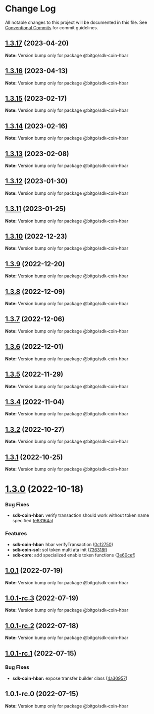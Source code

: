 # Change Log

All notable changes to this project will be documented in this file.
See [Conventional Commits](https://conventionalcommits.org) for commit guidelines.

## [1.3.17](https://github.com/BitGo/BitGoJS/compare/@bitgo/sdk-coin-hbar@1.3.16...@bitgo/sdk-coin-hbar@1.3.17) (2023-04-20)

**Note:** Version bump only for package @bitgo/sdk-coin-hbar

## [1.3.16](https://github.com/BitGo/BitGoJS/compare/@bitgo/sdk-coin-hbar@1.3.15...@bitgo/sdk-coin-hbar@1.3.16) (2023-04-13)

**Note:** Version bump only for package @bitgo/sdk-coin-hbar

## [1.3.15](https://github.com/BitGo/BitGoJS/compare/@bitgo/sdk-coin-hbar@1.3.14...@bitgo/sdk-coin-hbar@1.3.15) (2023-02-17)

**Note:** Version bump only for package @bitgo/sdk-coin-hbar

## [1.3.14](https://github.com/BitGo/BitGoJS/compare/@bitgo/sdk-coin-hbar@1.3.11...@bitgo/sdk-coin-hbar@1.3.14) (2023-02-16)

**Note:** Version bump only for package @bitgo/sdk-coin-hbar

## [1.3.13](https://github.com/BitGo/BitGoJS/compare/@bitgo/sdk-coin-hbar@1.3.11...@bitgo/sdk-coin-hbar@1.3.13) (2023-02-08)

**Note:** Version bump only for package @bitgo/sdk-coin-hbar

## [1.3.12](https://github.com/BitGo/BitGoJS/compare/@bitgo/sdk-coin-hbar@1.3.11...@bitgo/sdk-coin-hbar@1.3.12) (2023-01-30)

**Note:** Version bump only for package @bitgo/sdk-coin-hbar

## [1.3.11](https://github.com/BitGo/BitGoJS/compare/@bitgo/sdk-coin-hbar@1.3.10...@bitgo/sdk-coin-hbar@1.3.11) (2023-01-25)

**Note:** Version bump only for package @bitgo/sdk-coin-hbar

## [1.3.10](https://github.com/BitGo/BitGoJS/compare/@bitgo/sdk-coin-hbar@1.3.9...@bitgo/sdk-coin-hbar@1.3.10) (2022-12-23)

**Note:** Version bump only for package @bitgo/sdk-coin-hbar

## [1.3.9](https://github.com/BitGo/BitGoJS/compare/@bitgo/sdk-coin-hbar@1.3.8...@bitgo/sdk-coin-hbar@1.3.9) (2022-12-20)

**Note:** Version bump only for package @bitgo/sdk-coin-hbar

## [1.3.8](https://github.com/BitGo/BitGoJS/compare/@bitgo/sdk-coin-hbar@1.3.7...@bitgo/sdk-coin-hbar@1.3.8) (2022-12-09)

**Note:** Version bump only for package @bitgo/sdk-coin-hbar

## [1.3.7](https://github.com/BitGo/BitGoJS/compare/@bitgo/sdk-coin-hbar@1.3.6...@bitgo/sdk-coin-hbar@1.3.7) (2022-12-06)

**Note:** Version bump only for package @bitgo/sdk-coin-hbar

## [1.3.6](https://github.com/BitGo/BitGoJS/compare/@bitgo/sdk-coin-hbar@1.3.5...@bitgo/sdk-coin-hbar@1.3.6) (2022-12-01)

**Note:** Version bump only for package @bitgo/sdk-coin-hbar

## [1.3.5](https://github.com/BitGo/BitGoJS/compare/@bitgo/sdk-coin-hbar@1.3.0...@bitgo/sdk-coin-hbar@1.3.5) (2022-11-29)

**Note:** Version bump only for package @bitgo/sdk-coin-hbar

## [1.3.4](https://github.com/BitGo/BitGoJS/compare/@bitgo/sdk-coin-hbar@1.3.0...@bitgo/sdk-coin-hbar@1.3.4) (2022-11-04)

**Note:** Version bump only for package @bitgo/sdk-coin-hbar

## [1.3.2](https://github.com/BitGo/BitGoJS/compare/@bitgo/sdk-coin-hbar@1.3.0...@bitgo/sdk-coin-hbar@1.3.2) (2022-10-27)

**Note:** Version bump only for package @bitgo/sdk-coin-hbar

## [1.3.1](https://github.com/BitGo/BitGoJS/compare/@bitgo/sdk-coin-hbar@1.3.0...@bitgo/sdk-coin-hbar@1.3.1) (2022-10-25)

**Note:** Version bump only for package @bitgo/sdk-coin-hbar

# [1.3.0](https://github.com/BitGo/BitGoJS/compare/@bitgo/sdk-coin-hbar@1.0.1-rc.3...@bitgo/sdk-coin-hbar@1.3.0) (2022-10-18)

### Bug Fixes

- **sdk-coin-hbar:** verify transaction should work without token name specified ([e83164a](https://github.com/BitGo/BitGoJS/commit/e83164a1dbc2ca267b0112a14bb2989797830258))

### Features

- **sdk-coin-hbar:** hbar verifyTransaction ([0c12750](https://github.com/BitGo/BitGoJS/commit/0c12750816a5168bf92467adb0c963facb95d5be))
- **sdk-coin-sol:** sol token multi ata init ([736318f](https://github.com/BitGo/BitGoJS/commit/736318fff36f074fa841b97f3bc0c8cd95fae001))
- **sdk-core:** add specialized enable token functions ([3e60cef](https://github.com/BitGo/BitGoJS/commit/3e60cef71a0ae76b378356508338738eac49a920))

## [1.0.1](https://github.com/BitGo/BitGoJS/compare/@bitgo/sdk-coin-hbar@1.0.1-rc.3...@bitgo/sdk-coin-hbar@1.0.1) (2022-07-19)

**Note:** Version bump only for package @bitgo/sdk-coin-hbar

## [1.0.1-rc.3](https://github.com/BitGo/BitGoJS/compare/@bitgo/sdk-coin-hbar@1.0.1-rc.1...@bitgo/sdk-coin-hbar@1.0.1-rc.3) (2022-07-19)

**Note:** Version bump only for package @bitgo/sdk-coin-hbar

## [1.0.1-rc.2](https://github.com/BitGo/BitGoJS/compare/@bitgo/sdk-coin-hbar@1.0.1-rc.1...@bitgo/sdk-coin-hbar@1.0.1-rc.2) (2022-07-18)

**Note:** Version bump only for package @bitgo/sdk-coin-hbar

## [1.0.1-rc.1](https://github.com/BitGo/BitGoJS/compare/@bitgo/sdk-coin-hbar@1.0.1-rc.0...@bitgo/sdk-coin-hbar@1.0.1-rc.1) (2022-07-15)

### Bug Fixes

- **sdk-coin-hbar:** expose transfer builder class ([4a30957](https://github.com/BitGo/BitGoJS/commit/4a30957f622521fef68b4123f302cd05d824327a))

## 1.0.1-rc.0 (2022-07-15)

**Note:** Version bump only for package @bitgo/sdk-coin-hbar

